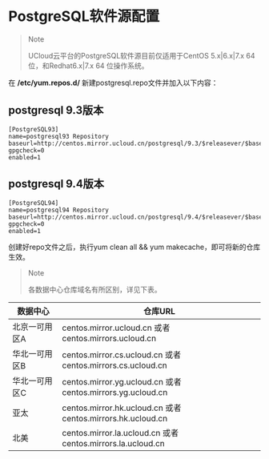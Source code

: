 # PostgreSQL软件源配置

> Note
> 
> UCloud云平台的PostgreSQL软件源目前仅适用于CentOS 5.x|6.x|7.x 64位，和Redhat6.x|7.x 64
> 位操作系统。

在 **/etc/yum.repos.d/** 新建postgresql.repo文件并加入以下内容：

## postgresql 9.3版本

```
[PostgreSQL93]
name=postgresql93 Repository
baseurl=http://centos.mirror.ucloud.cn/postgresql/9.3/$releasever/$basearch
gpgcheck=0
enabled=1
```

## postgresql 9.4版本

```
[PostgreSQL94]
name=postgresql94 Repository
baseurl=http://centos.mirror.ucloud.cn/postgresql/9.4/$releasever/$basearch
gpgcheck=0
enabled=1
```

创建好repo文件之后，执行yum clean all && yum makecache，即可将新的仓库生效。

> Note
> 
> 各数据中心仓库域名有所区别，详见下表。


| 数据中心    | 仓库URL                                                     |
| ------- | --------------------------------------------------------- |
| 北京一可用区A | centos.mirror.ucloud.cn 或者 centos.mirrors.ucloud.cn       |
| 华北一可用区B | centos.mirror.cs.ucloud.cn 或者 centos.mirrors.cs.ucloud.cn |
| 华北一可用区C | centos.mirror.yg.ucloud.cn 或者 centos.mirrors.yg.ucloud.cn |
| 亚太      | centos.mirror.hk.ucloud.cn 或者 centos.mirrors.hk.ucloud.cn |
| 北美      | centos.mirror.la.ucloud.cn 或者 centos.mirrors.la.ucloud.cn |
